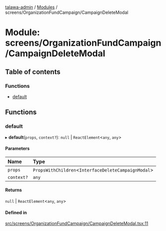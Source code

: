 [talawa-admin](../README.md) / [Modules](../modules.md) / screens/OrganizationFundCampaign/CampaignDeleteModal

# Module: screens/OrganizationFundCampaign/CampaignDeleteModal

## Table of contents

### Functions

- [default](screens_OrganizationFundCampaign_CampaignDeleteModal.md#default)

## Functions

### default

▸ **default**(`props`, `context?`): ``null`` \| `ReactElement`\<`any`, `any`\>

#### Parameters

| Name | Type |
| :------ | :------ |
| `props` | `PropsWithChildren`\<`InterfaceDeleteCampaignModal`\> |
| `context?` | `any` |

#### Returns

``null`` \| `ReactElement`\<`any`, `any`\>

#### Defined in

[src/screens/OrganizationFundCampaign/CampaignDeleteModal.tsx:11](https://github.com/pranshugupta54/talawa-admin/blob/2da9090/src/screens/OrganizationFundCampaign/CampaignDeleteModal.tsx#L11)
